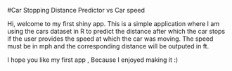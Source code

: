 #Car Stopping Distance Predictor vs Car speed

Hi, welcome to my first shiny app.
This is a simple application where I am using the cars dataset in R to predict the distance after which the car stops if the user provides the speed at which the car was moving.
The speed must be in mph and the corresponding distance will be outputed in ft.

I hope you like my first app , Because I enjoyed making it :)